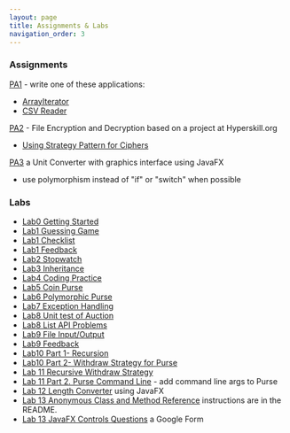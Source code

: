 ```yaml
---
layout: page
title: Assignments & Labs
navigation_order: 3
---
```


### Assignments 

[PA1](assignments/PA1) - write one of these applications:
   * [ArrayIterator](assignments/PA1-Arrayiterator.pdf)
   * [CSV Reader](assignments/PA1-CSVReader.pdf)

[PA2](assignments/PA2-Encryption) - File Encryption and Decryption based on a project at Hyperskill.org
   * [Using Strategy Pattern for Ciphers](assignments/Encryption-Strategy)

[PA3](assignments/PA3-UnitConverter.pdf) a Unit Converter with graphics interface using JavaFX
   * use polymorphism instead of "if" or "switch" when possible

### Labs

* [Lab0 Getting Started](labs/Lab0-Getting-Started.doc)
* [Lab1 Guessing Game](labs/Lab1-Guessing-Game.pdf)
* [Lab1 Checklist](labs/Lab1-checklist.md)
* [Lab1 Feedback](labs/Lab1-feedback.md)
* [Lab2 Stopwatch](labs/Lab2-Stopwatch.pdf)
* [Lab3 Inheritance](labs/Lab3-Inheritance.pdf)
* [Lab4 Coding Practice](labs/Lab4-coding.md)
* [Lab5 Coin Purse](labs/Lab5-CoinPurse.pdf)
* [Lab6 Polymorphic Purse](labs/Lab6-PolymorphicPurse.pdf)
* [Lab7 Exception Handling](labs/Lab7)
* [Lab8 Unit test of Auction](labs/Lab8-AuctionTest.pdf)
* [Lab8 List API Problems](labs/Lab8-List-API.md)
* [Lab9 File Input/Output](labs/Lab9-IO.pdf)
* [Lab9 Feedback](feedback/Lab9-Feedback.md)
* [Lab10 Part 1- Recursion](labs/Lab10)
* [Lab10 Part 2- Withdraw Strategy for Purse](labs/Lab10-Purse-with-Strategy.pdf)
* [Lab 11 Recursive Withdraw Strategy](labs/Lab11-Recursive-Withdraw-Strategy.pdf)
* [Lab 11 Part 2. Purse Command Line](labs/lab11-Purse-CLI) - add command line args to Purse
* [Lab 12 Length Converter](labs/Lab12-LengthConverter.pdf) using JavaFX
* [Lab 13 Anonymous Class and Method Reference](https://forms.gle/ssMUAfTFdCKr8C629) instructions are in the README.
* [Lab 13 JavaFX Controls Questions](https://forms.gle/ssMUAfTFdCKr8C629) a Google Form

